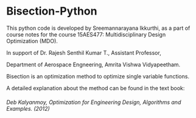 # Bisection-Python
This python code is developed by Sreemannarayana Ikkurthi,
as a part of course notes for the course 15AES477: Multidisciplinary Design Optimization (MDO).

In support of Dr. Rajesh Senthil Kumar T.,
Assistant Professor, 

Department of Aerospace Engneering, Amrita Vishwa Vidyapeetham.

Bisection is an optimization method to optimize single variable functions.

A detailed explanation about the method can be found in the text book:
###### *Deb Kalyanmoy, Optimization for Engineering Design, Algorithms and Examples. (2012)*
